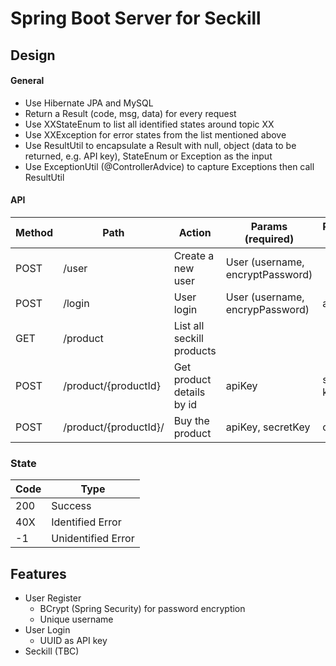 # Spring Boot Server for Seckill



## Design
#### General
- Use Hibernate JPA and MySQL
- Return a Result (code, msg, data) for every request
- Use XXStateEnum to list all identified states around topic XX
- Use XXException for error states from the list mentioned above
- Use ResultUtil to encapsulate a Result with null, object (data to be returned, e.g. API key), StateEnum or Exception as the input 
- Use ExceptionUtil (@ControllerAdvice) to capture Exceptions then call ResultUtil

#### API
Method | Path | Action | Params (required) | Return Data
------ | --- | -----  | --- | ---
POST | /user | Create a new user | User (username, encryptPassword) |
POST | /login | User login | User (username, encrypPassword) | apiKey
GET | /product | List all seckill products | | 
POST | /product/{productId} | Get product details by id | apiKey | secret key 
POST | /product/{productId}/ | Buy the product | apiKey, secretKey | order

### State
Code | Type
---- | ----
200 | Success
40X | Identified Error
-1 | Unidentified Error

## Features
- User Register
    - BCrypt (Spring Security) for password encryption
    - Unique username
- User Login
    - UUID as API key
- Seckill (TBC)
